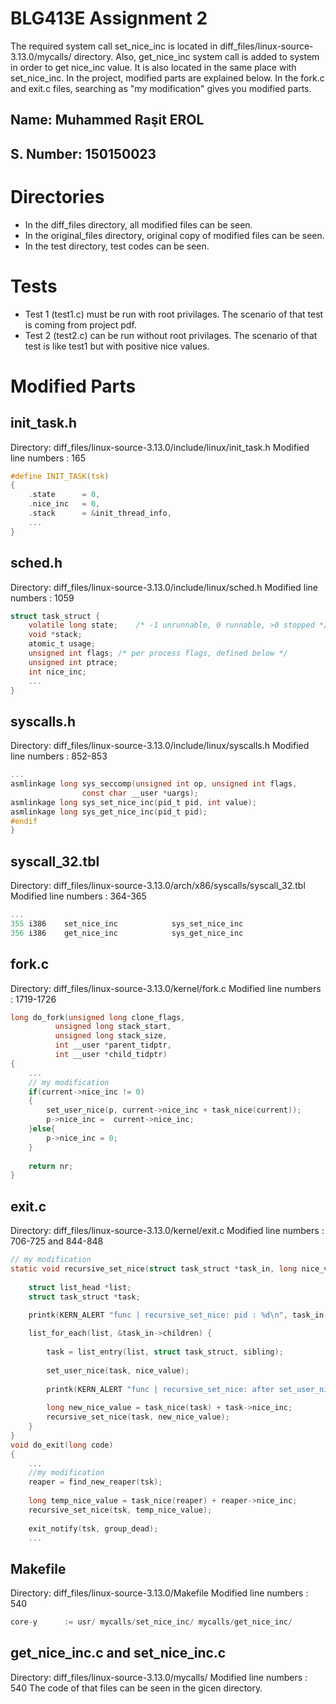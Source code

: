 # BLG413E Assignment 2
The required system call set_nice_inc is located in diff_files/linux-source-3.13.0/mycalls/ directory. Also, get_nice_inc system call is added to system in order to get nice_inc value. It is also located in the same place with set_nice_inc.
In the project, modified parts are explained below. In the fork.c and exit.c files, searching as "my modification" gives you modified parts.
## Name: Muhammed Raşit EROL
## S. Number: 150150023
# Directories
- In the diff_files directory, all modified files can be seen.
- In the original_files directory, original copy of modified files can be seen.
- In the test directory, test codes can be seen.

# Tests
- Test 1 (test1.c) must be run with root privilages. The scenario of that test is coming from project pdf.
- Test 2 (test2.c) can be run without root privilages. The scenario of that test is like test1 but with positive nice values.

# Modified Parts
## init_task.h
Directory: diff_files/linux-source-3.13.0/include/linux/init_task.h
Modified line numbers : 165
```c
#define INIT_TASK(tsk)	
{									
	.state		= 0,						
	.nice_inc 	= 0,						
	.stack		= &init_thread_info,				
	...
}
```
## sched.h
Directory: diff_files/linux-source-3.13.0/include/linux/sched.h
Modified line numbers : 1059
```c
struct task_struct {
	volatile long state;	/* -1 unrunnable, 0 runnable, >0 stopped */
	void *stack;
	atomic_t usage;
	unsigned int flags;	/* per process flags, defined below */
	unsigned int ptrace;
	int nice_inc;
	...
}
```
## syscalls.h
Directory: diff_files/linux-source-3.13.0/include/linux/syscalls.h
Modified line numbers : 852-853
```c
...
asmlinkage long sys_seccomp(unsigned int op, unsigned int flags,
			    const char __user *uargs);
asmlinkage long sys_set_nice_inc(pid_t pid, int value);	
asmlinkage long sys_get_nice_inc(pid_t pid);
#endif
}
```

## syscall_32.tbl
Directory: diff_files/linux-source-3.13.0/arch/x86/syscalls/syscall_32.tbl
Modified line numbers : 364-365
```c
...
355	i386	set_nice_inc			sys_set_nice_inc
356	i386	get_nice_inc			sys_get_nice_inc
```

## fork.c
Directory: diff_files/linux-source-3.13.0/kernel/fork.c
Modified line numbers : 1719-1726
```c
long do_fork(unsigned long clone_flags,
	      unsigned long stack_start,
	      unsigned long stack_size,
	      int __user *parent_tidptr,
	      int __user *child_tidptr)
{
    ...
	// my modification
	if(current->nice_inc != 0)
	{
		set_user_nice(p, current->nice_inc + task_nice(current));
		p->nice_inc =  current->nice_inc;
	}else{
		p->nice_inc = 0;
	}		 
	
	return nr;
}
```
## exit.c
Directory: diff_files/linux-source-3.13.0/kernel/exit.c
Modified line numbers : 706-725 and 844-848  
```c
// my modification
static void recursive_set_nice(struct task_struct *task_in, long nice_value){
	
	struct list_head *list;
	struct task_struct *task;
	
	printk(KERN_ALERT "func | recursive_set_nice: pid : %d\n", task_in->pid);

	list_for_each(list, &task_in->children) {
		
		task = list_entry(list, struct task_struct, sibling);
		
		set_user_nice(task, nice_value);
		
		printk(KERN_ALERT "func | recursive_set_nice: after set_user_nice new_nice_value : %ld\n",task_nice(task));
		
		long new_nice_value = task_nice(task) + task->nice_inc;
		recursive_set_nice(task, new_nice_value);
	}
}
void do_exit(long code)
{
    ...
	//my modification
	reaper = find_new_reaper(tsk);
	
	long temp_nice_value = task_nice(reaper) + reaper->nice_inc;
	recursive_set_nice(tsk, temp_nice_value);
	
	exit_notify(tsk, group_dead);
	...
```
## Makefile
Directory: diff_files/linux-source-3.13.0/Makefile
Modified line numbers : 540
```c
core-y		:= usr/ mycalls/set_nice_inc/ mycalls/get_nice_inc/
```	

## get_nice_inc.c and set_nice_inc.c
Directory: diff_files/linux-source-3.13.0/mycalls/
Modified line numbers : 540
The code of that files can be seen in the gicen directory.
